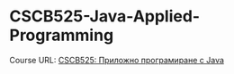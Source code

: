 # CSCB525-Java-Applied-Programming
Course URL: [CSCB525: Приложно програмиране с Java](https://ecatalog.nbu.bg/default.asp?V_Year=2022&YSem=5&Spec_ID=&Mod_ID=&PageShow=coursepresent&P_Menu=courses_part2&Fac_ID=3&M_PHD=&P_ID=832&TabIndex=&K_ID=44851&K_TypeID=10)
